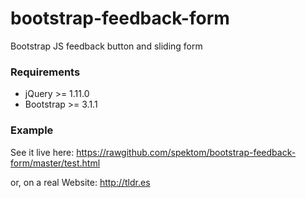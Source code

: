 bootstrap-feedback-form
=======================

Bootstrap JS feedback button and sliding form

### Requirements ###

 * jQuery >= 1.11.0
 * Bootstrap >= 3.1.1

### Example ###

See it live here: https://rawgithub.com/spektom/bootstrap-feedback-form/master/test.html

or, on a real Website: http://tldr.es

